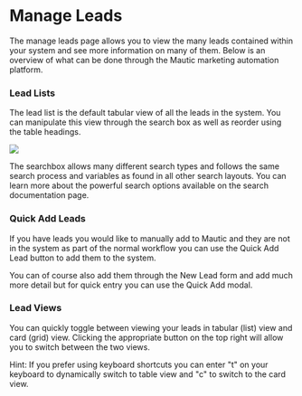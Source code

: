 # Manage Leads

The manage leads page allows you to view the many leads contained within your system and see more information on many of them. Below is an overview of what can be done through the Mautic marketing automation platform.

### Lead Lists

The lead list is the default tabular view of all the leads in the system. You can manipulate this view through the search box as well as reorder using the table headings.

![](http://drop.dbh.li/image/1m2J3u1d3z1T/Image%202014-11-17%20at%2010.29.08%20AM.png)

The searchbox allows many different search types and follows the same search process and variables as found in all other search layouts. You can learn more about the powerful search options available on the search documentation page.

### Quick Add Leads

If you have leads you would like to manually add to Mautic and they are not in the system as part of the normal workflow you can use the Quick Add Lead button to add them to the system.

You can of course also add them through the New Lead form and add much more detail but for quick entry you can use the Quick Add modal.

### Lead Views
You can quickly toggle between viewing your leads in tabular (list) view and card (grid) view. Clicking the appropriate button on the top right will allow you to switch between the two views.

Hint: If you prefer using keyboard shortcuts you can enter "t" on your keyboard to dynamically switch to table view and "c" to switch to the card view.



